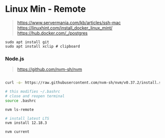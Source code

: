 # Linux Min - Remote

> https://www.servermania.com/kb/articles/ssh-mac
> https://linuxhint.com/install_docker_linux_mint/
> https://hub.docker.com/_/postgres

```
sudo apt install git
sudo apt install xclip # clipboard
```

### Node.js

> https://github.com/nvm-sh/nvm

```bash

curl -o- https://raw.githubusercontent.com/nvm-sh/nvm/v0.37.2/install.sh | bash

# this modifies ~/.bashrc
# close and reopen terminal
source .bashrc

nvm ls-remote

# install latest LTS
nvm install 12.18.3

nvm current
```
